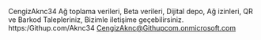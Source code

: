 CengizAknc34
Ağ toplama verileri, Beta verileri,
Dijital depo, Ağ izinleri,
QR ve Barkod Talepleriniz, 
Bizimle iletişime geçebilirsiniz.
https:/Githup.com/Aknc34
CengizAknc@Githupcom.onmicrosoft.com

